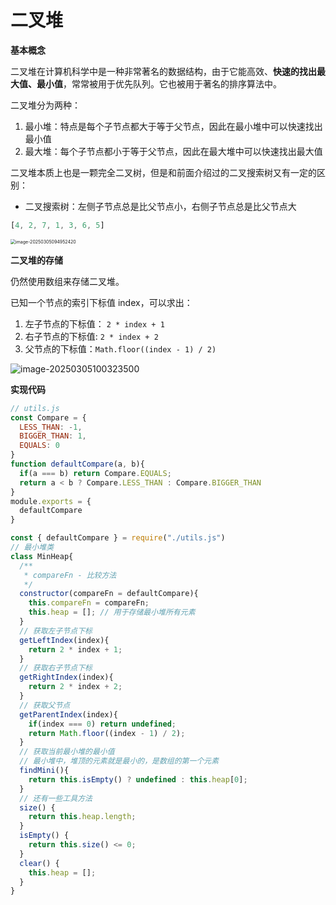 # 二叉堆

**基本概念**

二叉堆在计算机科学中是一种非常著名的数据结构，由于它能高效、**快速的找出最大值、最小值**，常常被用于优先队列。它也被用于著名的排序算法中。

二叉堆分为两种：

1. 最小堆：特点是每个子节点都大于等于父节点，因此在最小堆中可以快速找出最小值
2. 最大堆：每个子节点都小于等于父节点，因此在最大堆中可以快速找出最大值

二叉堆本质上也是一颗完全二叉树，但是和前面介绍过的二叉搜索树又有一定的区别：

- 二叉搜索树：左侧子节点总是比父节点小，右侧子节点总是比父节点大

```js
[4, 2, 7, 1, 3, 6, 5]
```

<img src="https://xiejie-typora.oss-cn-chengdu.aliyuncs.com/2025-03-05-014953.png" alt="image-20250305094952420" style="zoom:50%;" />



**二叉堆的存储**

仍然使用数组来存储二叉堆。

已知一个节点的索引下标值 index，可以求出：

1. 左子节点的下标值： `2 * index + 1`
2. 右子节点的下标值: `2 * index + 2`
3. 父节点的下标值：`Math.floor((index - 1) / 2)`

![image-20250305100323500](https://xiejie-typora.oss-cn-chengdu.aliyuncs.com/2025-03-05-020323.png)





**实现代码**

```js
// utils.js
const Compare = {
  LESS_THAN: -1,
  BIGGER_THAN: 1,
  EQUALS: 0
}
function defaultCompare(a, b){
  if(a === b) return Compare.EQUALS;
  return a < b ? Compare.LESS_THAN : Compare.BIGGER_THAN
}
module.exports = {
  defaultCompare
}
```

```js
const { defaultCompare } = require("./utils.js")
// 最小堆类
class MinHeap{
  /**
   * compareFn - 比较方法
   */
  constructor(compareFn = defaultCompare){
    this.compareFn = compareFn;
    this.heap = []; // 用于存储最小堆所有元素
  }
  // 获取左子节点下标
  getLeftIndex(index){
    return 2 * index + 1;
  }
  // 获取右子节点下标
  getRightIndex(index){
    return 2 * index + 2;
  }
  // 获取父节点
  getParentIndex(index){
    if(index === 0) return undefined;
    return Math.floor((index - 1) / 2);
  }
  // 获取当前最小堆的最小值
  // 最小堆中，堆顶的元素就是最小的，是数组的第一个元素
  findMini(){
    return this.isEmpty() ? undefined : this.heap[0];
  }
  // 还有一些工具方法
  size() {
    return this.heap.length;
  }
  isEmpty() {
    return this.size() <= 0;
  }
  clear() {
    this.heap = [];
  }
}
```



